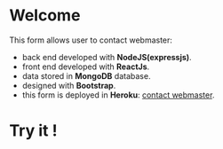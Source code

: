 # Welcome

This form allows user to contact webmaster:
- back end developed with **NodeJS(expressjs)**.
- front end developed with **ReactJs**.
- data stored in **MongoDB** database.
- designed with **Bootstrap**.
- this form is deployed in **Heroku**: [contact webmaster](https://pages.github.com/).
# Try it !
